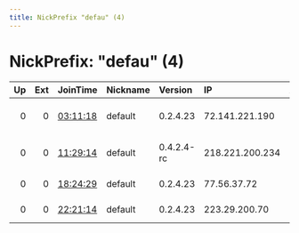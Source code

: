 ```yaml
---
title: NickPrefix "defau" (4)
---
```


# NickPrefix: "defau" (4)

|   Up |   Ext | JoinTime                                                                                            | Nickname   | Version    | IP              | AS                                | CC   |   ORp |   Dirp | OS      | Contact   |   eFamMembers |
|-----:|------:|:----------------------------------------------------------------------------------------------------|:-----------|:-----------|:----------------|:----------------------------------|:-----|------:|-------:|:--------|:----------|--------------:|
|    0 |     0 | [03:11:18](https://metrics.torproject.org/rs.html#details/73AADF8302FD8F392839C3B8D0A218C6FF4C3D06) | default    | 0.2.4.23   | 72.141.221.190  | Rogers Communications Canada Inc. | ca   |   443 |   9030 | Windows | None      |             1 |
|    0 |     0 | [11:29:14](https://metrics.torproject.org/rs.html#details/859B2E6325B044523131F99F71DD598B1CAB76E9) | default    | 0.4.2.4-rc | 218.221.200.234 | So-net Entertainment Corporation  | jp   | 19267 |      0 | Windows | None      |             1 |
|    0 |     0 | [18:24:29](https://metrics.torproject.org/rs.html#details/1F2676DC9C82D4B09E6E1858D1E3B75ECAB247C4) | default    | 0.2.4.23   | 77.56.37.72     | Liberty Global B.V.               | ch   |   443 |   9030 | Windows | None      |             1 |
|    0 |     0 | [22:21:14](https://metrics.torproject.org/rs.html#details/FCEAB7444B8D978406A809581E8C0043EF101576) | default    | 0.2.4.23   | 223.29.200.70   | MEGHBELA BROADBAND                | in   |   443 |   9050 | Windows | None      |             1 |
